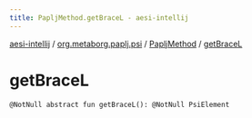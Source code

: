 ```yaml
---
title: PapljMethod.getBraceL - aesi-intellij
---
```


[aesi-intellij](../../index.html) / [org.metaborg.paplj.psi](../index.html) / [PapljMethod](index.html) / [getBraceL](.)

# getBraceL

`@NotNull abstract fun getBraceL(): @NotNull PsiElement`